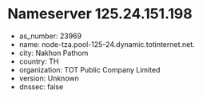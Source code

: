 # Nameserver 125.24.151.198

* as_number: 23969
* name: node-tza.pool-125-24.dynamic.totinternet.net.
* city: Nakhon Pathom
* country: TH
* organization: TOT Public Company Limited
* version: Unknown
* dnssec: false
